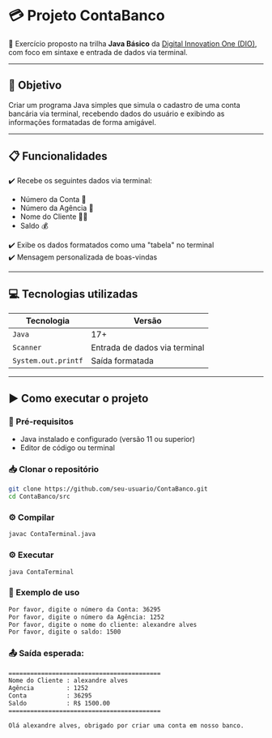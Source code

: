 # 💳 Projeto ContaBanco

🚀 Exercício proposto na trilha **Java Básico** da [Digital Innovation One (DIO)](https://www.dio.me/), com foco em sintaxe e entrada de dados via terminal.

---

## 🧠 Objetivo

Criar um programa Java simples que simula o cadastro de uma conta bancária via terminal, recebendo dados do usuário e exibindo as informações formatadas de forma amigável.

---

## 📋 Funcionalidades

✔️ Recebe os seguintes dados via terminal:
- Número da Conta 🧾  
- Número da Agência 🏦  
- Nome do Cliente 🙋‍♂️  
- Saldo 💰  

✔️ Exibe os dados formatados como uma "tabela" no terminal  
✔️ Mensagem personalizada de boas-vindas

---

## 💻 Tecnologias utilizadas

| Tecnologia | Versão |
|------------|--------|
| `Java`     | 17+    |
| `Scanner`  | Entrada de dados via terminal |
| `System.out.printf` | Saída formatada |

---

## ▶️ Como executar o projeto

### 🔧 Pré-requisitos
- Java instalado e configurado (versão 11 ou superior)
- Editor de código ou terminal

### 📥 Clonar o repositório

```bash
git clone https://github.com/seu-usuario/ContaBanco.git
cd ContaBanco/src
```

### ⚙️ Compilar
```bash
javac ContaTerminal.java
```

### ⚙️ Executar
```bash
java ContaTerminal
```

### 🧪 Exemplo de uso
```bash
Por favor, digite o número da Conta: 36295
Por favor, digite o número da Agência: 1252
Por favor, digite o nome do cliente: alexandre alves
Por favor, digite o saldo: 1500
```

### 📤 Saída esperada:
```bash
==========================================
Nome do Cliente : alexandre alves
Agência         : 1252
Conta           : 36295
Saldo           : R$ 1500.00
==========================================

Olá alexandre alves, obrigado por criar uma conta em nosso banco.

```